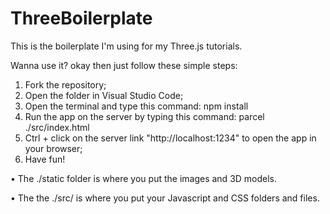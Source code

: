 # ThreeBoilerplate

This is the boilerplate I'm using for my Three.js tutorials.

Wanna use it? okay then just follow these simple steps:

1. Fork the repository;
2. Open the folder in Visual Studio Code;
3. Open the terminal and type this command: npm install
4. Run the app on the server by typing this command: parcel ./src/index.html
5. Ctrl + click on the server link "http://localhost:1234" to open the app in your browser;
6. Have fun!

• The ./static folder is where you put the images and 3D models.

• The the ./src/ is where you put your Javascript and CSS folders and files.
